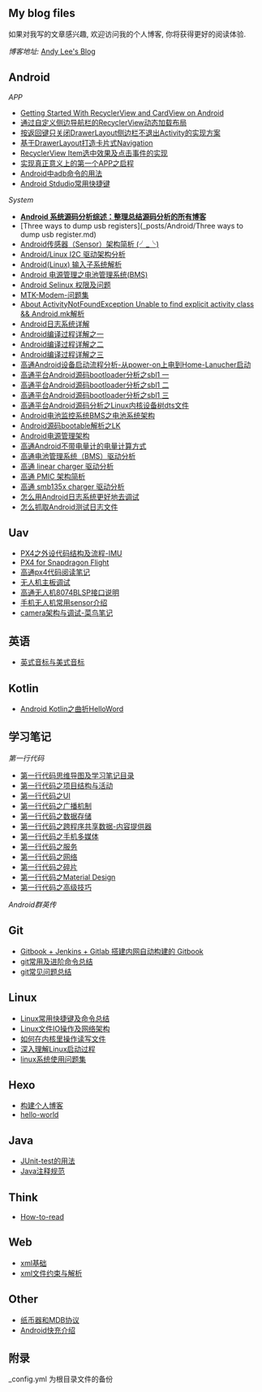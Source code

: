 ## My blog files
如果对我写的文章感兴趣, 欢迎访问我的个人博客, 你将获得更好的阅读体验.

*博客地址:* [Andy Lee's Blog](http://huaqianlee.github.io)


Android
-----------
*APP*
- [Getting Started With RecyclerView and CardView on Android](_posts/Android/Getting-Started-With-RecyclerView-and-CardView-on-Android.md)
- [通过自定义侧边导航栏的RecyclerView动态加载布局](_posts/Android/Dynamic-loading-layout-by-recyclerview-item.md)
- [按返回键只关闭DrawerLayout侧边栏不退出Activity的实现方案](_posts/Android/hides-navigation-in-drawerlayou.md)
- [基于DrawerLayout打造卡片式Navigation](_posts/Android/the-card-navigation-base-on-drawerlayout.md)
- [RecyclerView Item选中效果及点击事件的实现](_posts/Android/the-selected-effect-of-recyclerview-item.md)   
- [实现真正意义上的第一个APP之启程](_posts/Android/实现真正意义上的第一个APP之启程.md)
- [Android中adb命令的用法](_posts/Android/Android中adb-Android-Debug-Bridge-命令的用法.md)
- [Android Stdudio常用快捷键](_posts/Android/Android-Stdudio-Linux-windows-mac常用快捷键.md)
 
*System*
- [**Android 系统源码分析综述：整理总结源码分析的所有博客**](_posts/Android/A-summary-of-Android-source-analysis.md)
- [Three ways to dump usb registers](_posts/Android/Three ways to dump usb register.md)
- [Android传感器（Sensor）架构简析 (╯_╰)](_posts/Android/android-sensor-arch-analysis.md)
- [Android/Linux  I2C 驱动架构分析](_posts/Android/Android-Linux-i2c-driver-arch.md)
- [Android(Linux) 输入子系统解析](_posts/Android/Android-Linux-input-system-analysis.md)
- [Android 电源管理之电池管理系统(BMS)](_posts/Android/BMS-of-Android-Power-Management.md)
- [Android Selinux 权限及问题](_posts/Android/Android-SELinux-Permison-and-Question.md)
- [MTK-Modem-问题集](_posts/Android/MTK-Modem-问题集.md)
- [About ActivityNotFoundException Unable to find explicit activity class && Android.mk解析](_posts/Android/About-ActivityNotFoundException-Unable-to-find-explicit-activity-class-Android-mk解析.md)
- [Android日志系统详解](_posts/Android/Android-Logging-system-Android日志系统详解.md)
- [Android编译过程详解之一](_posts/Android/Android编译过程详解之一.md)
- [Android编译过程详解之二](_posts/Android/Android编译过程详解之二.md)
- [Android编译过程详解之三](_posts/Android/Android编译过程详解之三.md)
- [高通Android设备启动流程分析-从power-on上电到Home-Lanucher启动](_posts/Android/高通Android设备启动流程分析-从power-on上电到Home-Lanucher启动.md)
- [高通平台Android源码bootloader分析之sbl1 一](_posts/Android/高通平台Android源码bootloader分析之sbl1-一.md)
- [高通平台Android源码bootloader分析之sbl1 二](_posts/Android/高通平台Android源码bootloader分析之sbl1-二.md)
- [高通平台Android源码bootloader分析之sbl1 三](_posts/Android/高通平台Android源码bootloader分析之sbl1-三.md)
- [高通平台Android源码分析之Linux内核设备树dts文件](_posts/Android/高通平台Android源码分析之Linux内核设备树-DT-Device-Tree-dts文件.md)
- [Android电池监控系统BMS之电池系统架构](_posts/Android/Android电池监控系统-BMS-之电池系统架构.md)
- [Android源码bootable解析之LK](./_posts/Android/Android源码bootable解析之LK-bootloader-little-kernel.md)
- [Android电源管理架构](_posts/Android/Android电源管理架构.md)
- [高通Android不带电量计的电量计算方式](_posts/Android/高通Android不带电量计的电量计算方式.md)
- [高通电池管理系统（BMS）驱动分析](_posts/Android/qaulcomm-bms-driver-analysis.md)
- [高通 linear charger 驱动分析](_posts/Android/linear-charger-driver.md)
- [高通 PMIC 架构简析](_posts/Android/qcom-pmic-driver.md)
- [高通 smb135x charger 驱动分析](_posts/Android/smb135x-charger-driver.md)
- [怎么用Android日志系统更好地去调试](_posts/Android/怎么用Android日志系统更好地去调试-How-to-debug-with-Android-logging.md)
- [怎么抓取Android测试日志文件](_posts/Android/怎么抓取Android测试日志文件-How-to-get-android-log-file.md)

Uav
-----------
- [PX4之外设代码结构及流程-IMU](_posts/Uav/px4-imu-mpu9250-code-structure.md)
- [PX4 for Snapdragon Flight](_posts/Uav/PX4-for-Snapdragon-Flight.md)
- [高通px4代码阅读笔记](_posts/Uav/qualcomm-px4-code-reading-note.md)
- [无人机主板调试](_posts/Uav/uav-board-debugging.md)
- [高通无人机8074BLSP接口说明](_posts/Uav/Qualcomm-uav-blsp-port.md)
- [手机无人机常用sensor介绍](_posts/Uav/mobile-and-uav-sensors.md)
- [camera架构与调试-菜鸟笔记](_posts/Uav/camera-arch-and-tunning-rookie-note.md)

英语
-----------
- [英式音标与美式音标]((_posts/English/Americal-and-english-phonetic.md))


Kotlin
-----------
- [Android Kotlin之曲折HelloWord](_posts/Kotlin/Kotlin-HElloWorld.md)


学习笔记
----------------
*第一行代码*
- [第一行代码思维导图及学习笔记目录](_posts/FirstCode/The-departure-of-FirstCode-learning-notes.md)
- [第一行代码之项目结构与活动](_posts/FirstCode/FirstCode-learning-note-project-structure-and-activity.md)
- [第一行代码之UI](http://huaqianlee.github.io/2017/03/25/FirstCode/firstcode-note-UI/)
- [第一行代码之广播机制](http://huaqianlee.github.io/2017/03/25/FirstCode/FirstCode-Broadcast-Receiver/)
- [第一行代码之数据存储](_posts/FirstCode/FirstCode-data-storage/)
- [第一行代码之跨程序共享数据-内容提供器](_posts/FirstCode/FirstCode-Content-Provider/)
- [第一行代码之手机多媒体](_posts/FirstCode/FirstCode-media/)
- [第一行代码之服务](_posts/FirstCode/FirstCode-Service/)
- [第一行代码之网络](_posts/FirstCode/FirstCode-Network/)
- [第一行代码之碎片](_posts/FirstCode/FirstCode-Fragment/)
- [第一行代码之Material Design](_posts/FirstCode/FirstCode-Material-Design/)
- [第一行代码之高级技巧](_posts/FirstCode/FirstCode-advanced-skills/)

*Android群英传*

Git
-----------
- [Gitbook + Jenkins + Gitlab 搭建内网自动构建的 Gitbook](_posts/Git/gitlab-jenkins-gitbook-to-create-LAN-gitbook.md)
- [git常用及进阶命令总结](_posts/Git/git常用及进阶命令总结.md)
- [git常见问题总结](_posts/Git/git-experence.md)

Linux
-----------
- [Linux常用快捷键及命令总结](_posts/Linux/Linux常用快捷键及命令总结.md)
- [Linux文件IO操作及网络架构](_posts/Linux/Linux文件IO操作及网络架构.md)
- [如何在内核里操作读写文件](_posts/Linux/如何在内核里操作读写文件-create-open-read-write.md)
- [深入理解Linux启动过程](_posts/Linux/深入理解Linux启动过程.md)
- [linux系统使用问题集](_posts/Linux/linux-problem-set.md)

Hexo
-----------
- [构建个人博客](_posts/Hexo/build-person-blog-with-hexo.md)
- [hello-world](_posts/Hexo/hello-world.md)

Java
-----------
- [JUnit-test的用法](_posts/Java/JUnit-test的用法.md)
- [Java注释规范](_posts/Java/The-document-convetions-for-Java.md)

Think
-----------
- [How-to-read](_posts/Think/How-to-read.md)

Web
-----------
- [xml基础](_posts/Web/xml基础.md)
- [xml文件约束与解析](_posts/Web/xml文件约束与解析.md)

Other
-----------
- [纸币器和MDB协议](_posts/other/MDB-ICP-protocol.md)
- [Android快充介绍](_posts/Android/What-is-fast-charge-now？.md)


## 附录
_config.yml 为根目录文件的备份
